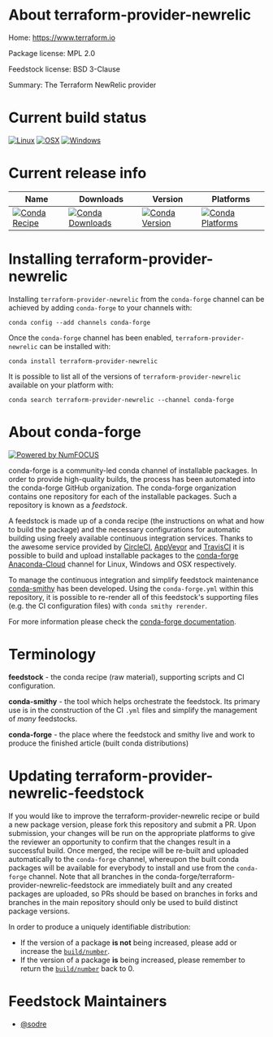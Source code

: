 <!--
# -*- mode: jinja -*-
-->

About terraform-provider-newrelic
=================================

Home: https://www.terraform.io

Package license: MPL 2.0

Feedstock license: BSD 3-Clause

Summary: The Terraform NewRelic provider



Current build status
====================

[![Linux](https://img.shields.io/circleci/project/github/conda-forge/terraform-provider-newrelic-feedstock/master.svg?label=Linux)](https://circleci.com/gh/conda-forge/terraform-provider-newrelic-feedstock)
[![OSX](https://img.shields.io/travis/conda-forge/terraform-provider-newrelic-feedstock/master.svg?label=macOS)](https://travis-ci.org/conda-forge/terraform-provider-newrelic-feedstock)
[![Windows](https://img.shields.io/appveyor/ci/conda-forge/terraform-provider-newrelic-feedstock/master.svg?label=Windows)](https://ci.appveyor.com/project/conda-forge/terraform-provider-newrelic-feedstock/branch/master)

Current release info
====================

| Name | Downloads | Version | Platforms |
| --- | --- | --- | --- |
| [![Conda Recipe](https://img.shields.io/badge/recipe-terraform--provider--newrelic-green.svg)](https://anaconda.org/conda-forge/terraform-provider-newrelic) | [![Conda Downloads](https://img.shields.io/conda/dn/conda-forge/terraform-provider-newrelic.svg)](https://anaconda.org/conda-forge/terraform-provider-newrelic) | [![Conda Version](https://img.shields.io/conda/vn/conda-forge/terraform-provider-newrelic.svg)](https://anaconda.org/conda-forge/terraform-provider-newrelic) | [![Conda Platforms](https://img.shields.io/conda/pn/conda-forge/terraform-provider-newrelic.svg)](https://anaconda.org/conda-forge/terraform-provider-newrelic) |

Installing terraform-provider-newrelic
======================================

Installing `terraform-provider-newrelic` from the `conda-forge` channel can be achieved by adding `conda-forge` to your channels with:

```
conda config --add channels conda-forge
```

Once the `conda-forge` channel has been enabled, `terraform-provider-newrelic` can be installed with:

```
conda install terraform-provider-newrelic
```

It is possible to list all of the versions of `terraform-provider-newrelic` available on your platform with:

```
conda search terraform-provider-newrelic --channel conda-forge
```


About conda-forge
=================

[![Powered by NumFOCUS](https://img.shields.io/badge/powered%20by-NumFOCUS-orange.svg?style=flat&colorA=E1523D&colorB=007D8A)](http://numfocus.org)

conda-forge is a community-led conda channel of installable packages.
In order to provide high-quality builds, the process has been automated into the
conda-forge GitHub organization. The conda-forge organization contains one repository
for each of the installable packages. Such a repository is known as a *feedstock*.

A feedstock is made up of a conda recipe (the instructions on what and how to build
the package) and the necessary configurations for automatic building using freely
available continuous integration services. Thanks to the awesome service provided by
[CircleCI](https://circleci.com/), [AppVeyor](https://www.appveyor.com/)
and [TravisCI](https://travis-ci.org/) it is possible to build and upload installable
packages to the [conda-forge](https://anaconda.org/conda-forge)
[Anaconda-Cloud](https://anaconda.org/) channel for Linux, Windows and OSX respectively.

To manage the continuous integration and simplify feedstock maintenance
[conda-smithy](https://github.com/conda-forge/conda-smithy) has been developed.
Using the ``conda-forge.yml`` within this repository, it is possible to re-render all of
this feedstock's supporting files (e.g. the CI configuration files) with ``conda smithy rerender``.

For more information please check the [conda-forge documentation](https://conda-forge.org/docs/).

Terminology
===========

**feedstock** - the conda recipe (raw material), supporting scripts and CI configuration.

**conda-smithy** - the tool which helps orchestrate the feedstock.
                   Its primary use is in the construction of the CI ``.yml`` files
                   and simplify the management of *many* feedstocks.

**conda-forge** - the place where the feedstock and smithy live and work to
                  produce the finished article (built conda distributions)


Updating terraform-provider-newrelic-feedstock
==============================================

If you would like to improve the terraform-provider-newrelic recipe or build a new
package version, please fork this repository and submit a PR. Upon submission,
your changes will be run on the appropriate platforms to give the reviewer an
opportunity to confirm that the changes result in a successful build. Once
merged, the recipe will be re-built and uploaded automatically to the
`conda-forge` channel, whereupon the built conda packages will be available for
everybody to install and use from the `conda-forge` channel.
Note that all branches in the conda-forge/terraform-provider-newrelic-feedstock are
immediately built and any created packages are uploaded, so PRs should be based
on branches in forks and branches in the main repository should only be used to
build distinct package versions.

In order to produce a uniquely identifiable distribution:
 * If the version of a package **is not** being increased, please add or increase
   the [``build/number``](https://conda.io/docs/user-guide/tasks/build-packages/define-metadata.html#build-number-and-string).
 * If the version of a package **is** being increased, please remember to return
   the [``build/number``](https://conda.io/docs/user-guide/tasks/build-packages/define-metadata.html#build-number-and-string)
   back to 0.

Feedstock Maintainers
=====================

* [@sodre](https://github.com/sodre/)

